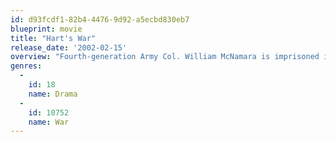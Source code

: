 ```yaml
---
id: d93fcdf1-82b4-4476-9d92-a5ecbd830eb7
blueprint: movie
title: "Hart's War"
release_date: '2002-02-15'
overview: "Fourth-generation Army Col. William McNamara is imprisoned in a brutal German POW camp. Still, as the senior-ranking American officer, he commands his fellow inmates, keeping a sense of honor alive in a place where honor is easy to destroy, all under the dangerous eye of the Luftwafe vetran Col. Wilhelm Visser. Never giving up the fight to win the war, McNamara is silently planning, waiting for his moment to strike back at the enemy. A murder in the camp gives him the chance to set a risky plan in motion. With a court martial to keep Visser and the Germans distracted, McNamara orchestrates a cunning scheme to escape and destroy a nearby munitions plant, enlisting the unwitting help of young Lt. Tommy Hart. Together with his men, McNamara uses a hero's resolve to carry out his mission, ultimately forced to weigh the value of his life against the good of his country."
genres:
  -
    id: 18
    name: Drama
  -
    id: 10752
    name: War
---
```


